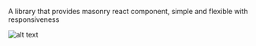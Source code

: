 A library that provides masonry react component, simple and flexible with responsiveness

![alt text](https://github.com/mohamedElhaidi/masonry-react/tree/main/samples/sample.png?raw=true)
